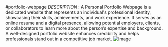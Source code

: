 #portfolio-webpage
*DESCRIPTION* : A Personal Portfolio Webpage is a dedicated website that represents an individual's professional identity, showcasing their skills, achievements, and work experience. It serves as an online resume and a digital presence, allowing potential employers, clients, or collaborators to learn more about the person’s expertise and background. A well-designed portfolio website enhances credibility and helps professionals stand out in a competitive job market.
![Image](https://github.com/user-attachments/assets/9ce00ee5-73be-421c-a64b-247137e32c76)
